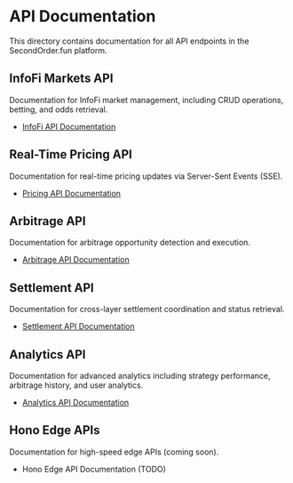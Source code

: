 # API Documentation

This directory contains documentation for all API endpoints in the SecondOrder.fun platform.

## InfoFi Markets API

Documentation for InfoFi market management, including CRUD operations, betting, and odds retrieval.

- [InfoFi API Documentation](./infofi-api.md)

## Real-Time Pricing API

Documentation for real-time pricing updates via Server-Sent Events (SSE).

- [Pricing API Documentation](./pricing-api.md)

## Arbitrage API

Documentation for arbitrage opportunity detection and execution.

- [Arbitrage API Documentation](./arbitrage-api.md)

## Settlement API

Documentation for cross-layer settlement coordination and status retrieval.

- [Settlement API Documentation](./settlement-api.md)

## Analytics API

Documentation for advanced analytics including strategy performance, arbitrage history, and user analytics.

- [Analytics API Documentation](./analytics-api.md)

## Hono Edge APIs

Documentation for high-speed edge APIs (coming soon).

- Hono Edge API Documentation (TODO)
